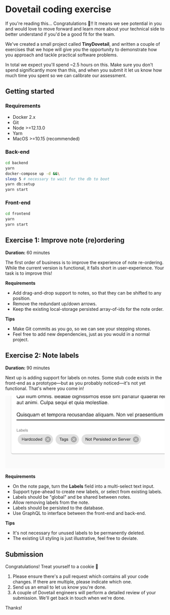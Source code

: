 # Dovetail coding exercise

If you're reading this… Congratulations 🎉!! It means we see potential in you
and would love to move forward and learn more about your technical side to
better understand if you'd be a good fit for the team.

We've created a small project called **TinyDovetail**, and written a couple of
exercises that we hope will give you the opportunity to demonstrate how you
approach and tackle practical software problems.

In total we expect you'll spend ~2.5 hours on this. Make sure you don't spend
significantly more than this, and when you submit it let us know how much time
you spent so we can calibrate our assessment.

## Getting started

### Requirements

- Docker 2.x
- Git
- Node >=12.13.0
- Yarn
- MacOS >=10.15 (recommended)

### Back-end

```sh
cd backend
yarn
docker-compose up -d &&\
sleep 5 # necessary to wait for the db to boot
yarn db:setup
yarn start
```

### Front-end

```sh
cd frontend
yarn
yarn start
```

## Exercise 1: Improve note (re)ordering

**Duration:** 60 minutes

The first order of business is to improve the experience of note re-ordering.
While the current version is functional, it falls short in user-experience. Your
task is to improve this!

**Requirements**

- Add drag-and-drop support to notes, so that they can be shifted to any position.
- Remove the redundant up/down arrows.
- Keep the existing local-storage persisted array-of-ids for the note order.

**Tips**

- Make Git commits as you go, so we can see your stepping stones.
- Feel free to add new dependencies, just as you would in a normal project.

## Exercise 2: Note labels

**Duration:** 90 minutes

Next up is adding support for labels on notes. Some stub code exists in the
front-end as a prototype—but as you probably noticed—it's not yet functional.
That's where you come in!

![Screenshot](./docs/labels.png)

**Requirements**

- On the note page, turn the **Labels** field into a multi-select text input.
- Support type-ahead to create new labels, or select from existing labels.
- Labels should be "global" and be shared between notes.
- Allow removing labels from the note.
- Labels should be persisted to the database.
- Use GraphQL to interface between the front-end and back-end.

**Tips**

- It's not necessary for unused labels to be permanently deleted.
- The existing UI styling is just illustrative, feel free to deviate.

## Submission

Congratulations! Treat yourself to a cookie 🍪

1. Please ensure there's a pull request which contains all your code changes. If there are multiple, please indicate which one.
2. Send us an email to let us know you're done.
3. A couple of Dovetail engineers will perform a detailed review of your submission. We'll get back in touch when we're done.

Thanks!
